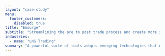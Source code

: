 ```yaml
---
layout: "case-study"
menu:
  footer_customers:
    disabled: true
title: "Emsurge"
subtitle: "Streamlining the pre to post trade process and create more interactive, efficient LNG networks"
industries:
  - name: "LNG Trading"
summary: "A powerful suite of tools adopts emerging technologies that dramatically improve how LNG is traded."
---
```

